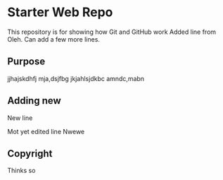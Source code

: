 # Starter Web Repo

This repository is for showing how Git and GitHub work
Added line from Oleh.
Can add a few more lines.

## Purpose

jjhajskdhfj
mja,dsjfbg
jkjahlsjdkbc
amndc,mabn

## Adding new
New line

Mot yet edited line
Nwewe

## Copyright
Thinks so
